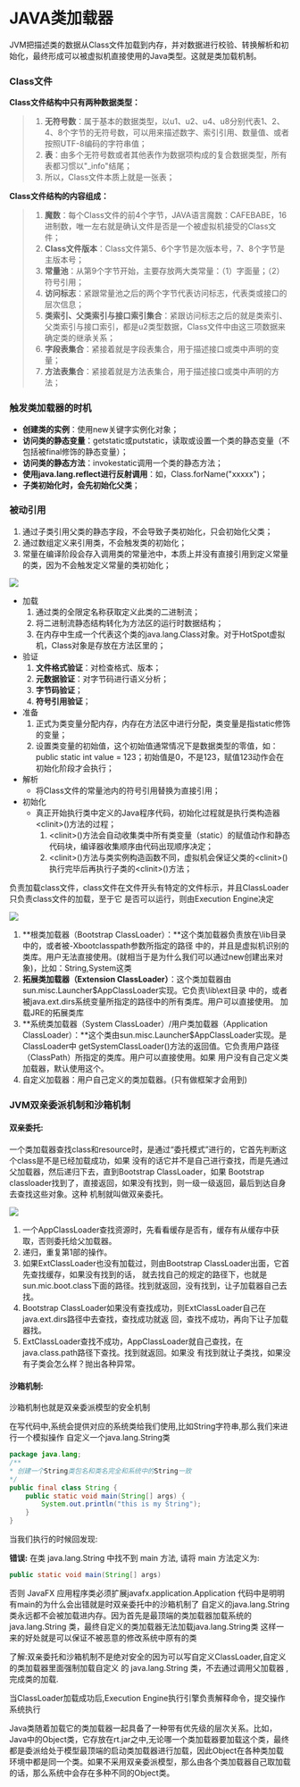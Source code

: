 # JAVA类加载器

JVM把描述类的数据从Class文件加载到内存，并对数据进行校验、转换解析和初始化，最终形成可以被虚拟机直接使用的Java类型。这就是类加载机制。

### Class文件

**Class文件结构中只有两种数据类型：**

> 1.  **无符号数**：属于基本的数据类型，以u1、u2、u4、u8分别代表1、2、4、8个字节的无符号数，可以用来描述数字、索引引用、数量值、或者按照UTF-8编码的字符串值；
> 2.  **表**：由多个无符号数或者其他表作为数据项构成的复合数据类型，所有表都习惯以"\_info"结尾；
> 3. 所以，Class文件本质上就是一张表；

  
**Class文件结构的内容组成：**

> 1.  **魔数**：每个Class文件的前4个字节，JAVA语言魔数：CAFEBABE，16进制数，唯一左右就是确认文件是否是一个被虚拟机接受的Class文件；
> 2.  **Class文件版本**：Class文件第5、6个字节是次版本号，7、8个字节是主版本号；
> 3.  **常量池**：从第9个字节开始，主要存放两大类常量：（1）字面量；（2）符号引用；
> 4.  **访问标志**：紧跟常量池之后的两个字节代表访问标志，代表类或接口的层次信息；
> 5.  **类索引、父类索引与接口索引集合**：紧跟访问标志之后的就是类索引、父类索引与接口索引，都是u2类型数据，Class文件中由这三项数据来确定类的继承关系；
> 6.  **字段表集合**：紧接着就是字段表集合，用于描述接口或类中声明的变量；
> 7.  **方法表集合**：紧接着就是方法表集合，用于描述接口或类中声明的方法；

### 触发类加载器的时机

* **创建类的实例**：使用new关键字实例化对象；
* **访问类的静态变量**：getstatic或putstatic，读取或设置一个类的静态变量（不包括被final修饰的静态变量）；
* **访问类的静态方法**：invokestatic调用一个类的静态方法；
* **使用java.lang.reflect进行反射调用**：如，Class.forName\("xxxxx"\)；
* **子类初始化时，会先初始化父类**；

### 被动引用

1. 通过子类引用父类的静态字段，不会导致子类初始化，只会初始化父类；
2. 通过数组定义来引用类，不会触发类的初始化；
3. 常量在编译阶段会存入调用类的常量池中，本质上并没有直接引用到定义常量的类，因为不会触发定义常量的类初始化；

![](../.gitbook/assets/java/image%20%284%29.png)

* 加载
  1. 通过类的全限定名称获取定义此类的二进制流；
  2. 将二进制流静态结构转化为方法区的运行时数据结构；
  3. 在内存中生成一个代表这个类的java.lang.Class对象。对于HotSpot虚拟机，Class对象是存放在方法区里的；
* 验证
  1. **文件格式验证**：对检查格式、版本；
  2. **元数据验证**：对字节码进行语义分析；
  3. **字节码验证**；
  4. **符号引用验证**；
* 准备
  1. 正式为类变量分配内存，内存在方法区中进行分配，类变量是指static修饰的变量；
  2. 设置类变量的初始值，这个初始值通常情况下是数据类型的零值，如：public static int value = 123；初始值是0，不是123，赋值123动作会在初始化阶段才会执行；
* 解析
  * 将Class文件的常量池内的符号引用替换为直接引用；
* 初始化
  * 真正开始执行类中定义的Java程序代码，初始化过程就是执行类构造器&lt;clinit&gt;\(\)方法的过程；
    1. &lt;clinit&gt;\(\)方法会自动收集类中所有类变量（static）的赋值动作和静态代码块，编译器收集顺序由代码出现顺序决定；
    2. &lt;clinit&gt;\(\)方法与类实例构造函数不同，虚拟机会保证父类的&lt;clinit&gt;\(\)执行完毕后再执行子类的&lt;clinit&gt;\(\)方法；


负责加载class文件，class文件在文件开头有特定的文件标示，并且ClassLoader只负责class文件的加载，至于它 是否可以运行，则由Execution Engine决定

![](../.gitbook/assets/java/image%20%285%29.png)

1. **根类加载器（Bootstrap ClassLoader）：**这个类加载器负责放在\lib目录中的，或者被-Xbootclasspath参数所指定的路径 中的，并且是虚拟机识别的类库。用户无法直接使用。\(就相当于是为什么我们可以通过new创建出来对象\)，比如：String,System这类
2. **拓展类加载器（Extension ClassLoader）**：这个类加载器由sun.misc.Launcher$AppClassLoader实现。它负责\lib\ext目录 中的，或者被java.ext.dirs系统变量所指定的路径中的所有类库。用户可以直接使用。 加载JRE的拓展类库
3. **系统类加载器（System ClassLoader）/用户类加载器（Application ClassLoader）：**这个类由sun.misc.Launcher$AppClassLoader实现。是ClassLoader中 getSystemClassLoader\(\)方法的返回值。它负责用户路径（ClassPath）所指定的类库。用户可以直接使用。如果 用户没有自己定义类加载器，默认使用这个。
4. 自定义加载器：用户自己定义的类加载器。\(只有做框架才会用到\)

### JVM双亲委派机制和沙箱机制

#### 双亲委托: 

一个类加载器查找class和resource时，是通过“委托模式”进行的，它首先判断这个class是不是已经加载成功，如果 没有的话它并不是自己进行查找，而是先通过父加载器，然后递归下去，直到Bootstrap ClassLoader，如果 Bootstrap classloader找到了，直接返回，如果没有找到，则一级一级返回，最后到达自身去查找这些对象。这种 机制就叫做双亲委托。

![](../.gitbook/assets/java/image%20%287%29.png)

1. 一个AppClassLoader查找资源时，先看看缓存是否有，缓存有从缓存中获取，否则委托给父加载器。 
2. 递归，重复第1部的操作。 
3. 如果ExtClassLoader也没有加载过，则由Bootstrap ClassLoader出面，它首先查找缓存，如果没有找到的话， 就去找自己的规定的路径下，也就是sun.mic.boot.class下面的路径。找到就返回，没有找到，让子加载器自己去 找。
4. Bootstrap ClassLoader如果没有查找成功，则ExtClassLoader自己在java.ext.dirs路径中去查找，查找成功就返 回，查找不成功，再向下让子加载器找。 
5. ExtClassLoader查找不成功，AppClassLoader就自己查找，在java.class.path路径下查找。找到就返回。如果没 有找到就让子类找，如果没有子类会怎么样？抛出各种异常。

#### 沙箱机制: 

沙箱机制也就是双亲委派模型的安全机制

在写代码中,系统会提供对应的系统类给我们使用,比如String字符串,那么我们来进行一个模拟操作 自定义一个java.lang.String类

```java
package java.lang;
/**
* 创建一个String类包名和类名完全和系统中的String一致
*/
public final class String {
    public static void main(String[] args) {
        System.out.println("this is my String");
    }
}
```

当我们执行的时候回发现: 

**错误:** 在类 java.lang.String 中找不到 main 方法, 请将 main 方法定义为: 

```java
public static void main(String[] args)
```

否则 JavaFX 应用程序类必须扩展javafx.application.Application 代码中是明明有main的为什么会出错就是时双亲委托中的沙箱机制了 自定义的java.lang.String类永远都不会被加载进内存。因为首先是最顶端的类加载器加载系统的java.lang.String 类，最终自定义的类加载器无法加载java.lang.String类 这样一来的好处就是可以保证不被恶意的修改系统中原有的类

了解:双亲委托和沙箱机制不是绝对安全的因为可以写自定义ClassLoader,自定义的类加载器里面强制加载自定义 的 java.lang.String 类，不去通过调用父加载器 ,完成类的加载. 

当ClassLoader加载成功后,Execution Engine执行引擎负责解释命令，提交操作系统执行


Java类随着加载它的类加载器一起具备了一种带有优先级的层次关系。比如，Java中的Object类，它存放在rt.jar之中,无论哪一个类加载器要加载这个类，最终都是委派给处于模型最顶端的启动类加载器进行加载，因此Object在各种类加载环境中都是同一个类。如果不采用双亲委派模型，那么由各个类加载器自己取加载的话，那么系统中会存在多种不同的Object类。

